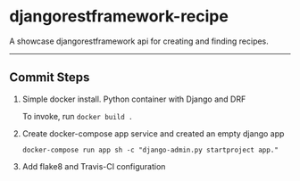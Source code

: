 # djangorestframework-recipe

A showcase djangorestframework api for creating and finding recipes.

---

## Commit Steps

1. Simple docker install. Python container with Django and DRF

   To invoke, run `docker build .`

2. Create docker-compose app service and created an empty django app

   `docker-compose run app sh -c "django-admin.py startproject app."`

3. Add flake8 and Travis-CI configuration
